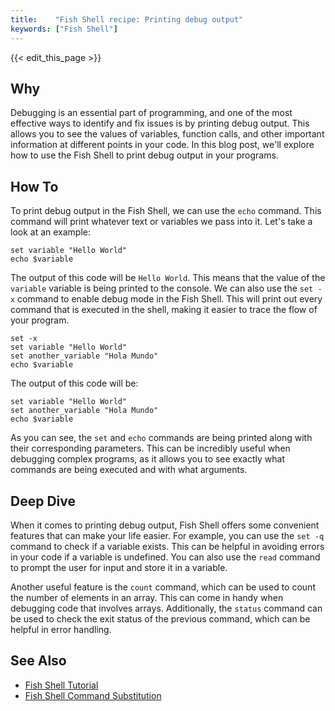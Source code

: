 ```yaml
---
title:    "Fish Shell recipe: Printing debug output"
keywords: ["Fish Shell"]
---
```


{{< edit_this_page >}}

## Why
Debugging is an essential part of programming, and one of the most effective ways to identify and fix issues is by printing debug output. This allows you to see the values of variables, function calls, and other important information at different points in your code. In this blog post, we'll explore how to use the Fish Shell to print debug output in your programs.

## How To
To print debug output in the Fish Shell, we can use the `echo` command. This command will print whatever text or variables we pass into it. Let's take a look at an example:

```Fish Shell
set variable "Hello World"
echo $variable
```

The output of this code will be `Hello World`. This means that the value of the `variable` variable is being printed to the console. We can also use the `set -x` command to enable debug mode in the Fish Shell. This will print out every command that is executed in the shell, making it easier to trace the flow of your program.

```Fish Shell
set -x
set variable "Hello World"
set another_variable "Hola Mundo"
echo $variable
```

The output of this code will be:

```
set variable "Hello World"
set another_variable "Hola Mundo"
echo $variable
```

As you can see, the `set` and `echo` commands are being printed along with their corresponding parameters. This can be incredibly useful when debugging complex programs, as it allows you to see exactly what commands are being executed and with what arguments.

## Deep Dive
When it comes to printing debug output, Fish Shell offers some convenient features that can make your life easier. For example, you can use the `set -q` command to check if a variable exists. This can be helpful in avoiding errors in your code if a variable is undefined. You can also use the `read` command to prompt the user for input and store it in a variable.

Another useful feature is the `count` command, which can be used to count the number of elements in an array. This can come in handy when debugging code that involves arrays. Additionally, the `status` command can be used to check the exit status of the previous command, which can be helpful in error handling.

## See Also
- [Fish Shell Tutorial](https://fishshell.com/docs/current/tutorial.html)
- [Fish Shell Command Substitution](https://fishshell.com/docs/current/tutorial.html#tut_substitution)